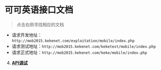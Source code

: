 # 可可英语接口文档


> 点击右侧寻找相应的文档

- 请求开发地址：`http://mob2015.kekenet.com/exploitation/mobile/index.php`
- 请求测试地址：`http://mob2015.kekenet.com/keketest/mobile/index.php`
- 请求正式地址：`http://mob2015.kekenet.com/keke/mobile/index.php`
4.   
	[**API调试**](http://apistore.baidu.com/astore/toolshttpproxy.html)

